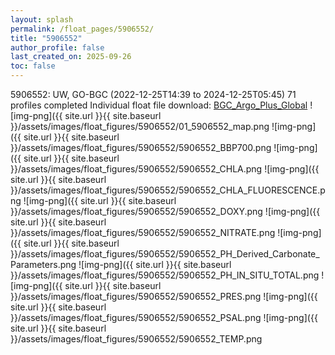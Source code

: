 ```yaml
---
layout: splash
permalink: /float_pages/5906552/
title: "5906552"
author_profile: false
last_created_on: 2025-09-26
toc: false
---
```

 
5906552: UW, GO-BGC (2022-12-25T14:39 to 2024-12-25T05:45)
71 profiles completed
Individual float file download: [BGC_Argo_Plus_Global](https://ftp.soest.hawaii.edu/bgc_argo_plus/Individual_Floats/outliers_removed/5906552_Sprof_processed.nc)
![img-png]({{ site.url }}{{ site.baseurl }}/assets/images/float_figures/5906552/01_5906552_map.png
![img-png]({{ site.url }}{{ site.baseurl }}/assets/images/float_figures/5906552/5906552_BBP700.png
![img-png]({{ site.url }}{{ site.baseurl }}/assets/images/float_figures/5906552/5906552_CHLA.png
![img-png]({{ site.url }}{{ site.baseurl }}/assets/images/float_figures/5906552/5906552_CHLA_FLUORESCENCE.png
![img-png]({{ site.url }}{{ site.baseurl }}/assets/images/float_figures/5906552/5906552_DOXY.png
![img-png]({{ site.url }}{{ site.baseurl }}/assets/images/float_figures/5906552/5906552_NITRATE.png
![img-png]({{ site.url }}{{ site.baseurl }}/assets/images/float_figures/5906552/5906552_PH_Derived_Carbonate_Parameters.png
![img-png]({{ site.url }}{{ site.baseurl }}/assets/images/float_figures/5906552/5906552_PH_IN_SITU_TOTAL.png
![img-png]({{ site.url }}{{ site.baseurl }}/assets/images/float_figures/5906552/5906552_PRES.png
![img-png]({{ site.url }}{{ site.baseurl }}/assets/images/float_figures/5906552/5906552_PSAL.png
![img-png]({{ site.url }}{{ site.baseurl }}/assets/images/float_figures/5906552/5906552_TEMP.png
